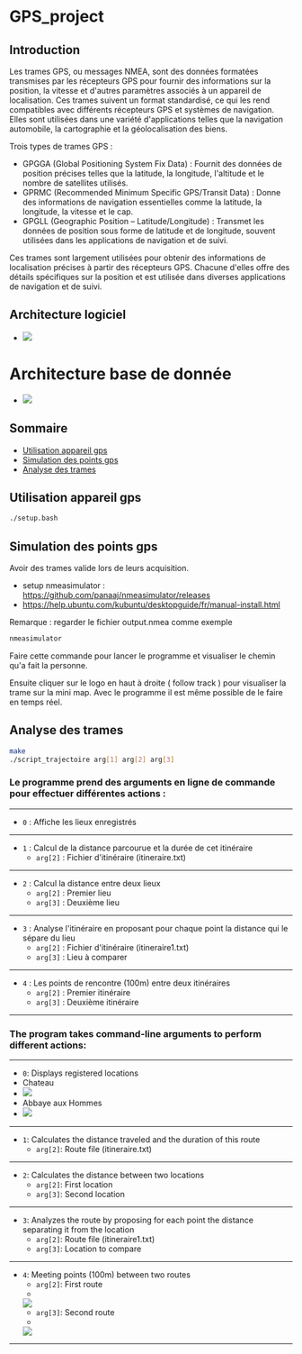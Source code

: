 # GPS_project

## Introduction
Les trames GPS, ou messages NMEA, sont des données formatées transmises par les récepteurs GPS pour fournir des informations sur la position, la vitesse et d'autres paramètres associés à un appareil de localisation. Ces trames suivent un format standardisé, ce qui les rend compatibles avec différents récepteurs GPS et systèmes de navigation. Elles sont utilisées dans une variété d'applications telles que la navigation automobile, la cartographie et la géolocalisation des biens.

Trois types de trames GPS :

 - GPGGA (Global Positioning System Fix Data) :
        Fournit des données de position précises telles que la latitude, la longitude, l'altitude et le nombre de satellites utilisés.
 - GPRMC (Recommended Minimum Specific GPS/Transit Data) :
        Donne des informations de navigation essentielles comme la latitude, la longitude, la vitesse et le cap.
 - GPGLL (Geographic Position – Latitude/Longitude) :
        Transmet les données de position sous forme de latitude et de longitude, souvent utilisées dans les applications de navigation et de suivi.

Ces trames sont largement utilisées pour obtenir des informations de localisation précises à partir des récepteurs GPS. Chacune d'elles offre des détails spécifiques sur la position et est utilisée dans diverses applications de navigation et de suivi.

## Architecture logiciel
- ![](GPS/src/data/architecture_logiciel.png)


# Architecture base de donnée
- ![](GPS/src/data/architecture_base_de_donnees.png)

## Sommaire
 - [Utilisation appareil gps](#utilisation-appareil-gps)
 - [Simulation des points gps](#simulation-des-points-gps)
 - [Analyse des trames](#analyse-des-trames)

## Utilisation appareil gps

```bash
./setup.bash
```

## Simulation des points gps
Avoir des trames valide lors de leurs acquisition. 
 - setup nmeasimulator : https://github.com/panaaj/nmeasimulator/releases
 - https://help.ubuntu.com/kubuntu/desktopguide/fr/manual-install.html

Remarque : regarder le fichier output.nmea comme exemple
```bash
nmeasimulator
```

Faire cette commande pour lancer le programme et visualiser le chemin qu'a fait la personne.

Ensuite cliquer sur le logo en haut à droite ( follow track ) pour visualiser la trame sur la mini map. 
Avec le programme il est même possible de le faire en temps réel.

## Analyse des trames

```bash
make
./script_trajectoire arg[1] arg[2] arg[3]
```

### Le programme prend des arguments en ligne de commande pour effectuer différentes actions :
---
- `0` : Affiche les lieux enregistrés
---
- `1` : Calcul de la distance parcourue et la durée de cet itinéraire
  - `arg[2]` : Fichier d'itinéraire (itineraire.txt)
---
- `2` : Calcul la distance entre deux lieux
  - `arg[2]` : Premier lieu
  - `arg[3]` : Deuxième lieu
---
- `3` : Analyse l'itinéraire en proposant pour chaque point la distance qui le sépare du lieu
  - `arg[2]` : Fichier d'itinéraire (itineraire1.txt)
  - `arg[3]` : Lieu à comparer
---
- `4` : Les points de rencontre (100m) entre deux itinéraires
  - `arg[2]` : Premier itinéraire
  - `arg[3]` : Deuxième itinéraire
---

### The program takes command-line arguments to perform different actions:

---

- `0`: Displays registered locations
-  Chateau
-  ![](GPS/src/data/chateau.png)
-  Abbaye aux Hommes
-  ![](GPS/src/data/abbaye_aux_hommes.png)

---

- `1`: Calculates the distance traveled and the duration of this route
  - `arg[2]`: Route file (itineraire.txt)

---

- `2`: Calculates the distance between two locations
  - `arg[2]`: First location
  - `arg[3]`: Second location

---

- `3`: Analyzes the route by proposing for each point the distance separating it from the location
  - `arg[2]`: Route file (itineraire1.txt)
  - `arg[3]`: Location to compare

---

- `4`: Meeting points (100m) between two routes
  - `arg[2]`: First route
  - 
  ![](GPS/src/data/trame1.png)
  - `arg[3]`: Second route
  - 
  ![](GPS/src/data/trame2.png)

---


